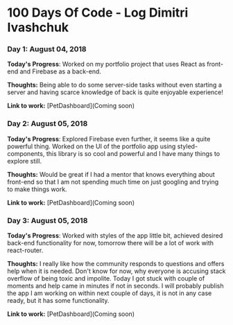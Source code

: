 # 100 Days Of Code - Log Dimitri Ivashchuk

### Day 1: August 04, 2018

**Today's Progress**: Worked on my portfolio project that uses React as front-end and Firebase as a back-end.

**Thoughts:** Being able to do some server-side tasks without even starting a server and having scarce knowledge of back is quite enjoyable experience!

**Link to work:** [PetDashboard](Coming soon)

### Day 2: August 05, 2018

**Today's Progress**: Explored Firebase even further, it seems like a quite powerful thing. Worked on the UI of the portfolio app using styled-components, this library is so cool and powerful and I have many things to explore still.

**Thoughts:** Would be great if I had a mentor that knows everything about front-end so that I am not spending much time on just googling and trying to make things work.

**Link to work:** [PetDashboard](Coming soon)

### Day 3: August 05, 2018

**Today's Progress**: Worked with styles of the app little bit, achieved desired back-end functionality for now, tomorrow there will be a lot of work with react-router.

**Thoughts:** I really like how the community responds to questions and offers help when it is needed. Don't know for now, why everyone is accusing stack overflow of being toxic and impolite. Today I got stuck with couple of moments and help came in minutes if not in seconds.
I will probably publish the app I am working on within next couple of days, it is not in any case ready, but it has some functionality.

**Link to work:** [PetDashboard](Coming soon)
